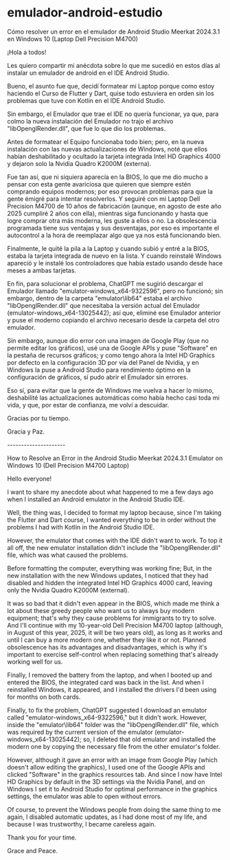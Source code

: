 # emulador-android-estudio
Cómo resolver un error en el emulador de Android Studio Meerkat 2024.3.1 en Windows 10 (Laptop Dell Precision M4700)

¡Hola a todos!

Les quiero compartir mi anécdota sobre lo que me sucedió en estos días al instalar un emulador de android en el IDE Android Studio. 

Bueno, el asunto fue que, decidí formatear mi Laptop porque como estoy haciendo el Curso de Flutter y Dart, quise todo estuviera en orden sin los problemas que tuve con Kotlin en el IDE Android Studio.

Sin embargo, el Emulador que trae el IDE no quería funcionar, ya que, para colmo la nueva instalación del Emulador no trajo el archivo "libOpenglRender.dll", que fue lo que dio los problemas.

Antes de formatear el Equipo funcionaba todo bien; pero, en la nueva instalación con las nuevas actualizaciones de Windows, noté que ellos habían deshabilitado y ocultado la tarjeta integrada Intel HD Graphics 4000 y dejaron solo la Nvidia Quadro K2000M (externa).

Fue tan así, que ni siquiera aparecía en la BIOS, lo que me dio mucho a pensar con esta gente avariciosa que quieren que siempre estén comprando equipos modernos; por eso provocan problemas para que la gente émigré para intentar resolverlos. Y seguiré con mi Laptop Dell Precision M4700 de 10 años de fabricación (aunque, en agosto de este año 2025 cumpliré 2 años con ella), mientras siga funcionando y hasta que logre comprar otra más moderna, les guste a ellos o no. La obsolescencia programada tiene sus ventajas y sus desventajas, por eso es importante el autocontrol a la hora de reemplazar algo que ya nos está funcionando bien.

Finalmente, le quité la pila a la Laptop y cuando subió y entré a la BIOS, estaba la tarjeta integrada de nuevo en la lista. Y cuando reinstalé Windows apareció y le instalé los controladores que había estado usando desde hace meses a ambas tarjetas.

En fin, para solucionar el problema, ChatGPT me sugirió descargar el Emulador llamado "emulator-windows_x64-9322596", pero no funcionó; sin embargo, dentro de la carpeta "emulator\lib64" estaba el archivo "libOpenglRender.dll" que necesitaba la versión actual del Emulador (emulator-windows_x64-13025442); así que, eliminé ese Emulador anterior y puse el moderno copiando el archivo necesario desde la carpeta del otro emulador. 

Sin embargo, aunque dio error con una imagen de Google Play (que no permite editar los gráficos), usé una de Google APIs y puse "Software" en la pestaña de recursos gráficos; y como tengo ahora la Intel HD Graphics por defecto en la configuración 3D por vía del Panel de Nvidia, y en Windows la puse a Android Studio para rendimiento óptimo en la configuración de gráficos, sí pudo abrir el Emulador sin errores.

Eso sí, para evitar que la gente de Windows me vuelva a hacer lo mismo, deshabilité las actualizaciones automáticas como había hecho casi toda mi vida, y que, por estar de confianza, me volví a descuidar.

Gracias por tu tiempo.

Gracia y Paz.

*-*-*-*-*-*-*-*-*-*-*-*-*-*-*-*-*-*-*-*-*-*

How to Resolve an Error in the Android Studio Meerkat 2024.3.1 Emulator on Windows 10 (Dell Precision M4700 Laptop)

Hello everyone!

I want to share my anecdote about what happened to me a few days ago when I installed an Android emulator in the Android Studio IDE.

Well, the thing was, I decided to format my laptop because, since I'm taking the Flutter and Dart course, I wanted everything to be in order without the problems I had with Kotlin in the Android Studio IDE.

However, the emulator that comes with the IDE didn't want to work. To top it all off, the new emulator installation didn't include the "libOpenglRender.dll" file, which was what caused the problems.

Before formatting the computer, everything was working fine; But, in the new installation with the new Windows updates, I noticed that they had disabled and hidden the integrated Intel HD Graphics 4000 card, leaving only the Nvidia Quadro K2000M (external).

It was so bad that it didn't even appear in the BIOS, which made me think a lot about these greedy people who want us to always buy modern equipment; that's why they cause problems for immigrants to try to solve. And I'll continue with my 10-year-old Dell Precision M4700 laptop (although, in August of this year, 2025, it will be two years old), as long as it works and until I can buy a more modern one, whether they like it or not. Planned obsolescence has its advantages and disadvantages, which is why it's important to exercise self-control when replacing something that's already working well for us.

Finally, I removed the battery from the laptop, and when I booted up and entered the BIOS, the integrated card was back in the list. And when I reinstalled Windows, it appeared, and I installed the drivers I'd been using for months on both cards.

Finally, to fix the problem, ChatGPT suggested I download an emulator called "emulator-windows_x64-9322596," but it didn't work. However, inside the "emulator\lib64" folder was the "libOpenglRender.dll" file, which was required by the current version of the emulator (emulator-windows_x64-13025442); so, I deleted that old emulator and installed the modern one by copying the necessary file from the other emulator's folder.

However, although it gave an error with an image from Google Play (which doesn't allow editing the graphics), I used one of the Google APIs and clicked "Software" in the graphics resources tab. And since I now have Intel HD Graphics by default in the 3D settings via the Nvidia Panel, and on Windows I set it to Android Studio for optimal performance in the graphics settings, the emulator was able to open without errors.

Of course, to prevent the Windows people from doing the same thing to me again, I disabled automatic updates, as I had done most of my life, and because I was trustworthy, I became careless again.

Thank you for your time.

Grace and Peace.

